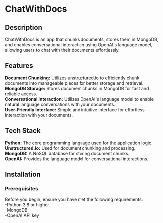 # ChatWithDocs

## Description
ChatWithDocs is an app that chunks documents, stores them in MongoDB, and enables conversational interaction using OpenAI's language model, allowing users to chat with their documents effortlessly.

## Features
**Document Chunking:** Utilizes unstructured.io to efficiently chunk documents into manageable pieces for better storage and retrieval.   
**MongoDB Storage:** Stores document chunks in MongoDB for fast and reliable access.   
**Conversational Interaction:** Utilizes OpenAI's language model to enable natural language conversations with your documents.   
**User-Friendly Interface:** Simple and intuitive interface for effortless interaction with your documents.   

## Tech Stack
**Python:** The core programming language used for the application logic.   
**Unstructured.io:** Used for document chunking and processing.   
**MongoDB:** A NoSQL database for storing document chunks.   
**OpenAI:** Provides the language model for conversational interactions.   

## Installation
### Prerequisites
Before you begin, ensure you have met the following requirements:   
-Python 3.8 or higher   
-MongoDB   
-OpenAI API key   
